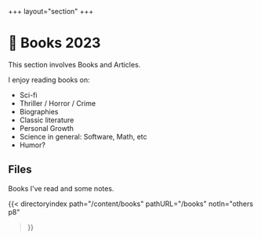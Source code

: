 +++
layout="section"
+++

# :book: Books 2023

This section involves Books and Articles.

I enjoy reading books on:
- Sci-fi
- Thriller / Horror / Crime
- Biographies
- Classic literature
- Personal Growth
- Science in general: Software, Math, etc
- Humor?

## Files

Books I've read and some notes.

{{< directoryindex 
   path="/content/books" 
   pathURL="/books" 
   notIn="others p8"
>}}
